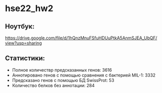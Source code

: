 # hse22_hw2
## Ноутбук:
https://drive.google.com/file/d/1hQnzMnuFSfuHDUuPtkA5AnmSJEA_UbQF/view?usp=sharing
## Статистики:
- Полное количествр предсказанных генов: 3616
- Аннотировано генов с помощью сравнения с бактерией MIL-1: 3332
- Предсказано генов с помощью БД SwissProt: 53
- Количество белков без аннотации: 284
